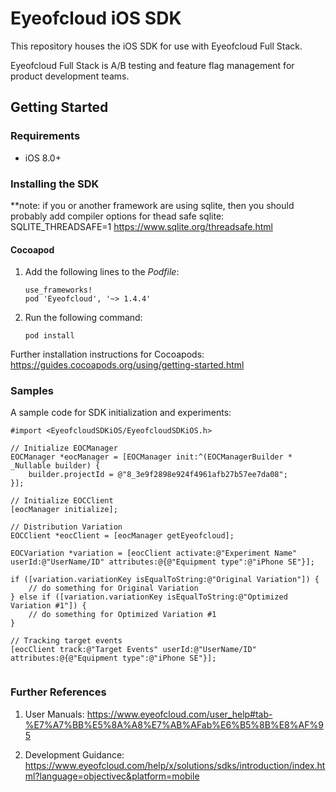 # Eyeofcloud iOS SDK

This repository houses the iOS SDK for use with Eyeofcloud Full Stack.

Eyeofcloud Full Stack is A/B testing and feature flag management for product development teams.


## Getting Started


### Requirements
* iOS 8.0+ 

### Installing the SDK
 

**note: if you or another framework are using sqlite, then you should probably add compiler options for thead safe sqlite: SQLITE_THREADSAFE=1
https://www.sqlite.org/threadsafe.html

#### Cocoapod 
1. Add the following lines to the _Podfile_:<pre>
    ```use_frameworks!```
    ```pod 'Eyeofcloud', '~> 1.4.4'```
</pre>

2. Run the following command: <pre>``` pod install ```</pre>

Further installation instructions for Cocoapods: https://guides.cocoapods.org/using/getting-started.html


### Samples
A sample code for SDK initialization and experiments:

```
#import <EyeofcloudSDKiOS/EyeofcloudSDKiOS.h>

// Initialize EOCManager
EOCManager *eocManager = [EOCManager init:^(EOCManagerBuilder * _Nullable builder) {
	builder.projectId = @"8_3e9f2898e924f4961afb27b57ee7da08";
}];

// Initialize EOCClient
[eocManager initialize];

// Distribution Variation
EOCClient *eocClient = [eocManager getEyeofcloud];

EOCVariation *variation = [eocClient activate:@"Experiment Name" userId:@"UserName/ID" attributes:@{@"Equipment type":@"iPhone SE"}];

if ([variation.variationKey isEqualToString:@"Original Variation"]) {
	// do something for Original Variation
} else if ([variation.variationKey isEqualToString:@"Optimized Variation #1"]) {
	// do something for Optimized Variation #1
}

// Tracking target events
[eocClient track:@"Target Events" userId:@"UserName/ID" attributes:@{@"Equipment type":@"iPhone SE"}];
		

```


### Further References

1. User Manuals: 
https://www.eyeofcloud.com/user_help#tab-%E7%A7%BB%E5%8A%A8%E7%AB%AFab%E6%B5%8B%E8%AF%95

2. Development Guidance: 
https://www.eyeofcloud.com/help/x/solutions/sdks/introduction/index.html?language=objectivec&platform=mobile 
